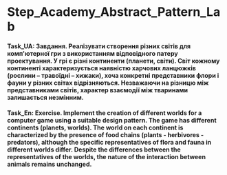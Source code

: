 # Step_Academy_Abstract_Pattern_Lab
#### Task_UA: Завдання. Реалізувати створення різних світів для комп'ютерної гри з використанням відповідного патеру проектування. У грі є різні континенти (планети, світи). Світ кожному континенті характеризується наявністю харчових ланцюжків (рослини – травоїдні – хижаки), хоча конкретні представники флори і фауни у різних світах відрізняються. Незважаючи на різницю між представниками світів, характер взаємодії між тваринами залишається незмінним.
#### Task_En: Exercise. Implement the creation of different worlds for a computer game using a suitable design pattern. The game has different continents (planets, worlds). The world on each continent is characterized by the presence of food chains (plants - herbivores - predators), although the specific representatives of flora and fauna in different worlds differ. Despite the differences between the representatives of the worlds, the nature of the interaction between animals remains unchanged.
